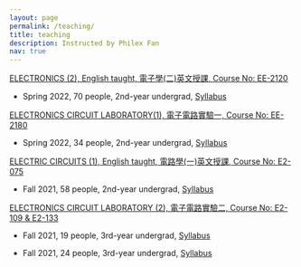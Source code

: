 ```yaml
---
layout: page
permalink: /teaching/
title: teaching
description: Instructed by Philex Fan
nav: true
---
```


<a href="#"> ELECTRONICS (2), English taught, 電子學(二)英文授課, Course No: EE-2120 </a>

<ul>
    <li> <p>Spring 2022, 70 people, 2nd-year undergrad, <a href="http://class-qry.acad.ncku.edu.tw/syllabus/online_display.php?syear=0110&sem=2&co_no=E227020&class_code=3" target="blank">Syllabus</a></p> </li>
</ul>




<a href="#"> ELECTRONICS CIRCUIT LABORATORY(1), 電子電路實驗一, Course No: EE-2180 </a>

<ul>
    <li> <p>Spring 2022, 34 people, 2nd-year undergrad, <a href="http://class-qry.acad.ncku.edu.tw/syllabus/online_display.php?syear=0110&sem=2&co_no=E222210&class_code=3A" target="blank">Syllabus</a></p> </li>
</ul> 




<a href="#"> ELECTRIC CIRCUITS (1), English taught, 電路學(一)英文授課, Course No: E2-075 </a>

<ul>
    <li> <p>Fall 2021, 58 people, 2nd-year undergrad, <a href="http://class-qry.acad.ncku.edu.tw/syllabus/online_display.php?syear=0110&sem=1&co_no=E221110&class_code=3" target="blank">Syllabus</a></p> </li>
</ul>




<a href="#"> ELECTRONICS CIRCUIT LABORATORY (2), 電子電路實驗二, Course No: E2-109 & E2-133 </a>

<ul>
	<li> <p>Fall 2021, 19 people, 3rd-year undergrad, <a href="http://class-qry.acad.ncku.edu.tw/syllabus/online_display.php?syear=0110&sem=1&co_no=E222220&class_code=1B" target="blank">Syllabus</a></p> </li>
	<li> <p>Fall 2021, 24 people, 3rd-year undergrad, <a href="http://class-qry.acad.ncku.edu.tw/syllabus/online_display.php?syear=0110&sem=1&co_no=E222220&class_code=3B" target="blank">Syllabus</a></p> </li>
</ul>